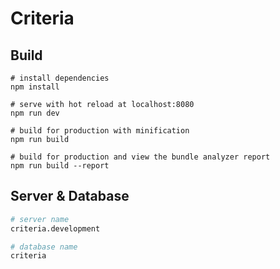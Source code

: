 # Criteria

## Build
```
# install dependencies
npm install

# serve with hot reload at localhost:8080
npm run dev

# build for production with minification
npm run build

# build for production and view the bundle analyzer report
npm run build --report
```

## Server & Database
``` bash
# server name
criteria.development

# database name
criteria
```
